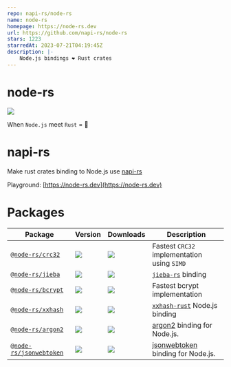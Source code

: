 ```yaml
---
repo: napi-rs/node-rs
name: node-rs
homepage: https://node-rs.dev
url: https://github.com/napi-rs/node-rs
stars: 1223
starredAt: 2023-07-21T04:19:45Z
description: |-
    Node.js bindings ❤️ Rust crates 
---
```


# node-rs

![](https://github.com/napi-rs/node-rs/workflows/CI/badge.svg)

When `Node.js` meet `Rust` = 🚀

# napi-rs

Make rust crates binding to Node.js use [napi-rs](https://github.com/napi-rs/napi-rs)

Playground: [https://node-rs.dev](https://node-rs.dev)

# Packages

| Package                                            | Version                                                     | Downloads                                                                  | Description                                                                |
| -------------------------------------------------- | ----------------------------------------------------------- | -------------------------------------------------------------------------- | -------------------------------------------------------------------------- |
| [`@node-rs/crc32`](./packages/crc32)               | ![](https://img.shields.io/npm/v/@node-rs/crc32.svg)        | ![](https://img.shields.io/npm/dm/@node-rs/crc32.svg?sanitize=true)        | Fastest `CRC32` implementation using `SIMD`                                |
| [`@node-rs/jieba`](./packages/jieba)               | ![](https://img.shields.io/npm/v/@node-rs/jieba.svg)        | ![](https://img.shields.io/npm/dm/@node-rs/jieba.svg?sanitize=true)        | [`jieba-rs`](https://github.com/messense/jieba-rs) binding                 |
| [`@node-rs/bcrypt`](./packages/bcrypt)             | ![](https://img.shields.io/npm/v/@node-rs/bcrypt.svg)       | ![](https://img.shields.io/npm/dm/@node-rs/bcrypt.svg?sanitize=true)       | Fastest bcrypt implementation                                              |
| [`@node-rs/xxhash`](./packages/xxhash)             | ![](https://img.shields.io/npm/v/@node-rs/xxhash.svg)       | ![](https://img.shields.io/npm/dm/@node-rs/xxhash.svg?sanitize=true)       | [`xxhash-rust`](https://github.com/DoumanAsh/xxhash-rust) Node.js binding  |
| [`@node-rs/argon2`](./packages/argon2)             | ![](https://img.shields.io/npm/v/@node-rs/argon2.svg)       | ![](https://img.shields.io/npm/dm/@node-rs/argon2.svg?sanitize=true)       | [argon2](https://crates.io/crates/argon2) binding for Node.js.             |
| [`@node-rs/jsonwebtoken`](./packages/jsonwebtoken) | ![](https://img.shields.io/npm/v/@node-rs/jsonwebtoken.svg) | ![](https://img.shields.io/npm/dm/@node-rs/jsonwebtoken.svg?sanitize=true) | [jsonwebtoken](https://github.com/Keats/jsonwebtoken) binding for Node.js. |

